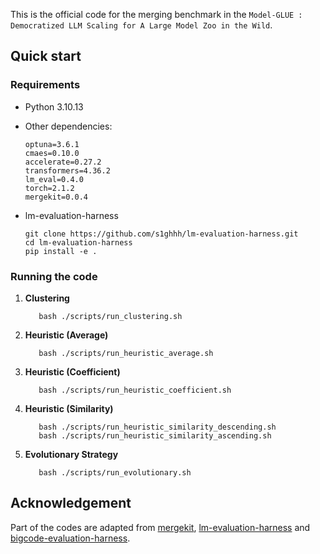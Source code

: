 This is the official code for the merging benchmark in the ``Model-GLUE : Democratized LLM Scaling for A Large Model Zoo in the Wild``.

## Quick start

### Requirements
* Python 3.10.13
* Other dependencies: 
   ```shell
   optuna=3.6.1
   cmaes=0.10.0
   accelerate=0.27.2
   transformers=4.36.2
   lm_eval=0.4.0
   torch=2.1.2
   mergekit=0.0.4
   ```
* lm-evaluation-harness

   ```shell
   git clone https://github.com/s1ghhh/lm-evaluation-harness.git
   cd lm-evaluation-harness
   pip install -e .
   
   ```
   

### Running the code

1. **Clustering**
   ```shell
      bash ./scripts/run_clustering.sh
   ```
2. **Heuristic (Average)**
   ```shell
      bash ./scripts/run_heuristic_average.sh
   ```
3. **Heuristic (Coefficient)**
   ```shell
      bash ./scripts/run_heuristic_coefficient.sh
   ```
   
4. **Heuristic (Similarity)**
   ```shell
      bash ./scripts/run_heuristic_similarity_descending.sh
      bash ./scripts/run_heuristic_similarity_ascending.sh
   ```

5. **Evolutionary Strategy**
   ```shell
      bash ./scripts/run_evolutionary.sh
   ```

## Acknowledgement

Part of the codes are adapted from [mergekit](https://github.com/arcee-ai/mergekit), [lm-evaluation-harness](https://github.com/EleutherAI/lm-evaluation-harness) and [bigcode-evaluation-harness](https://github.com/bigcode-project/bigcode-evaluation-harness).